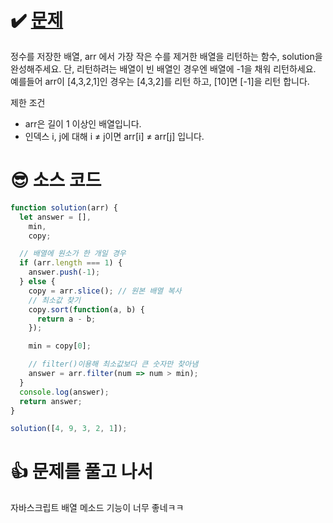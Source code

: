 # ✔️ [문제](https://programmers.co.kr/learn/courses/30/lessons/12935)
정수를 저장한 배열, arr 에서 가장 작은 수를 제거한 배열을 리턴하는 함수, solution을 완성해주세요. 단, 리턴하려는 배열이 빈 배열인 경우엔 배열에 -1을 채워 리턴하세요. 예를들어 arr이 [4,3,2,1]인 경우는 [4,3,2]를 리턴 하고, [10]면 [-1]을 리턴 합니다.

제한 조건
- arr은 길이 1 이상인 배열입니다.
- 인덱스 i, j에 대해 i ≠ j이면 arr[i] ≠ arr[j] 입니다.

# 😎 소스 코드
```javascript
function solution(arr) {
  let answer = [],
    min,
    copy;

  // 배열에 원소가 한 개일 경우
  if (arr.length === 1) {
    answer.push(-1);
  } else {
    copy = arr.slice(); // 원본 배열 복사
    // 최소값 찾기
    copy.sort(function(a, b) {
      return a - b;
    });

    min = copy[0];

    // filter()이용해 최소값보다 큰 숫자만 찾아냄
    answer = arr.filter(num => num > min);
  }
  console.log(answer);
  return answer;
}

solution([4, 9, 3, 2, 1]);
```
# 👍 문제를 풀고 나서
자바스크립트 배열 메소드 기능이 너무 좋네ㅋㅋ
